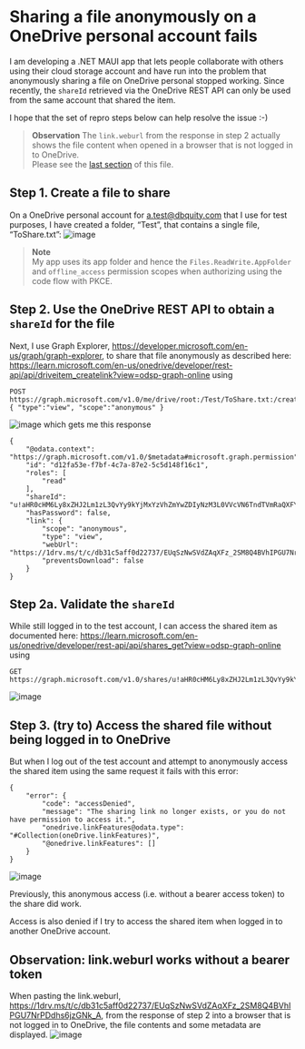 # Sharing a file anonymously on a OneDrive personal account fails

I am developing a .NET MAUI app that lets people collaborate with others using their cloud storage account and have run into the problem that anonymously sharing a file on OneDrive personal stopped working. Since recently, the `shareId` retrieved via the OneDrive REST API can only be used from the same account that shared the item.

I hope that the set of repro steps below can help resolve the issue :-)

> **Observation**
> The `link.weburl` from the response in step 2 actually shows the file content when opened in a browser that is not logged in to OneDrive.  
> Please see the [last section](#observation-linkweburl-works-without-a-bearer-token) of this file.

## Step 1. Create a file to share
On a OneDrive personal account for a.test@dbquity.com that I use for test purposes, I have created a folder, “Test”, that contains a single file, “ToShare.txt”:
![image](https://github.com/user-attachments/assets/703f0f40-7d4b-4ed0-a011-dd03143b8710)

> **Note**  
> My app uses its app folder and hence the `Files.ReadWrite.AppFolder` and `offline_access` permission scopes when authorizing using the code flow with PKCE.

## Step 2. Use the OneDrive REST API to obtain a `shareId` for the file
Next, I use Graph Explorer, https://developer.microsoft.com/en-us/graph/graph-explorer, to share that file anonymously as described here: https://learn.microsoft.com/en-us/onedrive/developer/rest-api/api/driveitem_createlink?view=odsp-graph-online using
```
POST https://graph.microsoft.com/v1.0/me/drive/root:/Test/ToShare.txt:/createLink
{ "type":"view", "scope":"anonymous" }
```
![image](https://github.com/user-attachments/assets/e8a9a1fe-0782-4dae-9916-35df63cb6ed8)
which gets me this response
```
{
    "@odata.context": "https://graph.microsoft.com/v1.0/$metadata#microsoft.graph.permission",
    "id": "d12fa53e-f7bf-4c7a-87e2-5c5d148f16c1",
    "roles": [
        "read"
    ],
    "shareId": "u!aHR0cHM6Ly8xZHJ2Lm1zL3QvYy9kYjMxYzVhZmYwZDIyNzM3L0VVcVN6TndTVmRaQXFYRnpfMlNNOFE0QlZoSVBHVTdOclBEZGhzNmp6R05rX0E",
    "hasPassword": false,
    "link": {
        "scope": "anonymous",
        "type": "view",
        "webUrl": "https://1drv.ms/t/c/db31c5aff0d22737/EUqSzNwSVdZAqXFz_2SM8Q4BVhIPGU7NrPDdhs6jzGNk_A",
        "preventsDownload": false
    }
}
```

## Step 2a. Validate the `shareId`
While still logged in to the test account, I can access the shared item as documented here: https://learn.microsoft.com/en-us/onedrive/developer/rest-api/api/shares_get?view=odsp-graph-online using 
```
GET https://graph.microsoft.com/v1.0/shares/u!aHR0cHM6Ly8xZHJ2Lm1zL3QvYy9kYjMxYzVhZmYwZDIyNzM3L0VVcVN6TndTVmRaQXFYRnpfMlNNOFE0QlZoSVBHVTdOclBEZGhzNmp6R05rX0E/driveItem
```
![image](https://github.com/user-attachments/assets/b42e7c9d-fb4d-45d3-81e7-a2f3ee254377)

## Step 3. (try to) Access the shared file without being logged in to OneDrive
But when I log out of the test account and attempt to anonymously access the shared item using the same request it fails with this error:
```
{
    "error": {
        "code": "accessDenied",
        "message": "The sharing link no longer exists, or you do not have permission to access it.",
        "onedrive.linkFeatures@odata.type": "#Collection(oneDrive.linkFeatures)",
        "@onedrive.linkFeatures": []
    }
}
```
![image](https://github.com/user-attachments/assets/f05b6ed2-569f-4118-944f-c4ea0e81f823)

Previously, this anonymous access (i.e. without a bearer access token) to the share did work.

Access is also denied if I try to access the shared item when logged in to another OneDrive account.

## Observation: link.weburl works without a bearer token
When pasting the link.weburl, https://1drv.ms/t/c/db31c5aff0d22737/EUqSzNwSVdZAqXFz_2SM8Q4BVhIPGU7NrPDdhs6jzGNk_A, from the response of step 2 into a browser that is not logged in to OneDrive, the file contents and some metadata are displayed.
![image](https://github.com/user-attachments/assets/2693b723-32ff-461c-8cbb-376b0ca32ad3)

